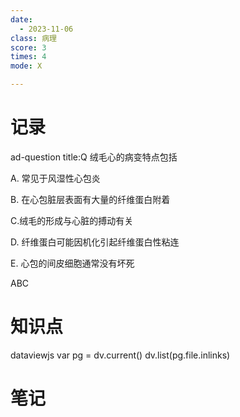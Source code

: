 ```yaml
---
date:
  - 2023-11-06
class: 病理
score: 3
times: 4
mode: X

---
```



记录
==
ad-question
title:Q
绒毛心的病变特点包括

A. 常见于风湿性心包炎

B. 在心包脏层表面有大量的纤维蛋白附着

C.绒毛的形成与心脏的搏动有关

D. 纤维蛋白可能因机化引起纤维蛋白性粘连

E. 心包的间皮细胞通常没有坏死



ABC


知识点
==
dataviewjs
var pg = dv.current()
dv.list(pg.file.inlinks)


笔记
==